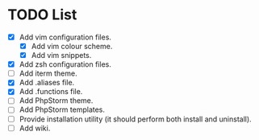 # TODO List

- [x] Add vim configuration files.
  - [x] Add vim colour scheme.
  - [x] Add vim snippets.
- [x] Add zsh configuration files.
- [ ] Add iterm theme.
- [x] Add .aliases file.
- [x] Add .functions file.
- [ ] Add PhpStorm theme.
- [ ] Add PhpStorm templates.
- [ ] Provide installation utility (it should perform both install and uninstall).
- [ ] Add wiki.
